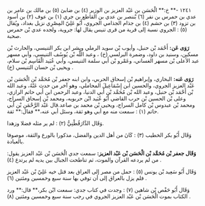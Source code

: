 ١٢٤١ -** خ:** الْحَسَن بن عَبْد العزيز بن الوزير (٤) بن ضابئ (٥) بن مالك بن عامر بن عدي بن حمرس بن نفر (٦) بْننصر بن عدي بن القاطع بن جري (١) بن عوف (٢) بن أسود بن تزود (٣) بن حشم (٤) بن جذام الجذامي الجروي، أَبُو عَلِيّ المِصْرِي نزيل بغداد، ويُقال (٥) : الجروي نسبة إلى قرية من قرى تنيس يقال لها: جروية، ولجده عدي بْن حمرس صحبة.

**رَوَى عَن:** أَحْمَد بْن حنبل، وأيوب بْن سويد الرملي وبشر ابن بكر التنيسي، والحارث بْن مسكين، وسنيد بن داود، وضمرة البرلسي (خ) ، وعبد اللَّه بْن يُوسُف التنيسي، وأبي مسهر عبد الأعلى بْن مسهر الغساني، وعَمْرو بْن أَبي سلمة التنيسي، وأبي عُبَيد الْقَاسِم بْن سلام، ويحيى بْن حسان التنيسي (خ) .

**رَوَى عَنه:** البخاري، وإبراهيم بْن إسحاق الحربي، وابن ابنه جعفر بْن مُحَمَّد بْن الْحَسَن بْن عَبْد العزيز الجروي، والحسين ابن إِسْمَاعِيلَ المحاملي، وهو آخر من حدث عَنْهُ، وعبد الله بْن أَحْمَد بْن حنبل، وعبد الله بْن مُحَمَّد بْن أَبي الدنيا، وعبد الرحمن ابن أَبي حاتم الرازي، وعلى بْن الحسين بْن حرب القاضي أَبُو عُبَيد ابْن حربويه، ومحمد بْن إسحاق السراج، ومحمد بْن عبدوس بْن كامل السراج، ويحيى بْن محمد بن صاعد.قال عَبْد الرَّحْمَنِ بْن أَبي حاتم (١) : سمعت منه مع أبي وهو ثقة، وسئل أبي عنه،** فقال:** ثقة.

وَقَال الدَّارَقُطْنِيُّ (٢) : لم ير مثله فضلا وزهدا.

وَقَال أَبُو بكر الخطيب (٣) : كَانَ من أهل الدين والفضل، مذكورا بالورع والثقة، موصوفا بالعبادة.

**وَقَال جعفر بْن مُحَمَّد بْن الْحَسَن بْن عَبْد العزيز:** سمعت جدي الْحَسَن بْن عَبْد العزيز يقول: من لم يردعه القرآن والموت، ثم تناطحت الجبال بين يديه لم يرتدع (٤) .

وَقَال أَبُو سَعِيد بْن يونس (٥) : حمل من مصر إلى العراق بعد قتل خيه عَلِيّ بْن عَبْد العزيز فلم يزل بالعراق إلى أن توفي بها سنة سبع وخمسين ومئتين (٦) .

وَقَال أَبُو حَفْص بْن شاهين (٧) : وجدت في كتاب جدي: سمعت ابْن بكر،** قال:** ورد الكتاب بموت الْحَسَن بْن عَبْد العزيز الجروي في رجب سنة سبع وخمسين ومئتين (٨) .